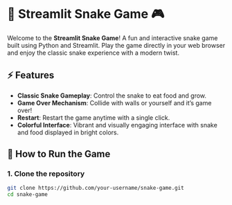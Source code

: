 # 🐍 Streamlit Snake Game 🎮

Welcome to the **Streamlit Snake Game**! A fun and interactive snake game built using Python and Streamlit. Play the game directly in your web browser and enjoy the classic snake experience with a modern twist.

## ⚡ Features

- **Classic Snake Gameplay**: Control the snake to eat food and grow.
- **Game Over Mechanism**: Collide with walls or yourself and it’s game over!
- **Restart**: Restart the game anytime with a single click.
- **Colorful Interface**: Vibrant and visually engaging interface with snake and food displayed in bright colors.

## 🚀 How to Run the Game

### 1. Clone the repository

```bash
git clone https://github.com/your-username/snake-game.git
cd snake-game

